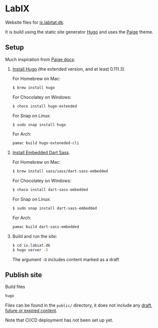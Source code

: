 # LabIX

Website files for [ix.labitat.dk](https://ix.labitat.dk/).

It is build using the static site generator [Hugo](https://gohugo.io/) and uses the [Paige](https://github.com/willfaught/paige) theme.


## Setup
Much inspiration from [Paige docs](https://github.com/willfaught/paige/blob/master/README.md):

1. [Install Hugo](https://gohugo.io/installation/) (the extended version, and at least 0.111.3).

    For Homebrew on Mac:

    ```sh
    $ brew install hugo
    ```

    For Chocolatey on Windows:

    ```sh
    $ choco install hugo-extended
    ```

    For Snap on Linux:

    ```sh
    $ sudo snap install hugo
    ```
    For Arch: 

    ```sh
    pamac build hugo-exteneded-cli
    ```

2. [Install Embedded Dart Sass](https://github.com/sass/dart-sass-embedded/releases).

    For Homebrew on Mac:

    ```sh
    $ brew install sass/sass/dart-sass-embedded
    ```

    For Chocolatey on Windows:

    ```sh
    $ choco install dart-sass-embedded
    ```

    For Snap on Linux:

    ```sh
    $ sudo snap install dart-sass-embedded
    ```

    For Arch:

    ```sh
    pamac build dart-sass-embedded
    ```

3. Build and run the site:
    ```sh
    $ cd ix.labiat.dk
    $ hugo server -D
    ```

    The argument `-D` includes content marked as a draft

## Publish site

Build files
```sh
hugo
```

Files can be found in the `public/` directory, it does not include any [draft, future or expired content](https://gohugo.io/getting-started/usage/#draft-future-and-expired-content).


Note that CI/CD deployment has not been set up yet.

